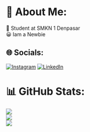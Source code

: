 # 💫 About Me:
🎒 Student at SMKN 1 Denpasar<br>😀 Iam a Newbie


## 🌐 Socials:
[![Instagram](https://img.shields.io/badge/Instagram-%23E4405F.svg?logo=Instagram&logoColor=white)](https://instagram.com/arrifbudianto) [![LinkedIn](https://img.shields.io/badge/LinkedIn-%230077B5.svg?logo=linkedin&logoColor=white)](https://linkedin.com/in/arif-budi-anto) 

# 📊 GitHub Stats:
![](https://github-readme-stats.vercel.app/api?username=Arrifuber&theme=algolia&hide_border=false&include_all_commits=false&count_private=false)<br/>
![](https://nirzak-streak-stats.vercel.app/?user=Arrifuber&theme=algolia&hide_border=false)<br/>
![](https://github-readme-stats.vercel.app/api/top-langs/?username=Arrifuber&theme=algolia&hide_border=false&include_all_commits=false&count_private=false&layout=compact)
